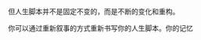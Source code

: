 
但人生脚本并不是固定不变的，而是不断的变化和重构。

你可以通过重新叙事的方式重新书写你的人生脚本。你的记忆













<!--stackedit_data:
eyJoaXN0b3J5IjpbOTc5MjYzMTk1LC0yMTIxMzIwNjYxLDE4Nj
k1MzMyOTIsNTQ5NzkwNjc2LDEzOTEzNjQ0MDIsMjg2ODkxNDIz
LDEyNjYzMTQyOTMsMjAzNTkxMzgzNiwtMTE1MzYxOTAxNSwyMD
M0MTE3MDkyLDk2OTI2NTgwNl19
-->